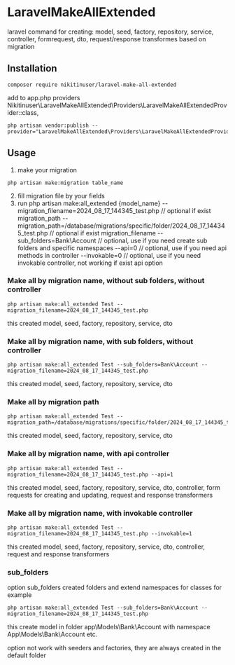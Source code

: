 # LaravelMakeAllExtended
laravel command for creating:
    model, seed, factory, repository, service, controller, formrequest,
    dto, request/response transformes based on migration

## Installation

```
composer require nikitinuser/laravel-make-all-extended
```

add to app.php providers Nikitinuser\LaravelMakeAllExtended\Providers\LaravelMakeAllExtendedProvider::class,

```
php artisan vendor:publish --provider="LaravelMakeAllExtended\Providers\LaravelMakeAllExtendedProvider"
```

## Usage
1. make your migration
```
php artisan make:migration table_name
```

2. fill migration file by your fields
3. run php artisan make:all_extended
    {model_name}
    --migration_filename=2024_08_17_144345_test.php // optional if exist migration_path
    --migration_path=/database/migrations/specific/folder/2024_08_17_144345_test.php // optional if exist migration_filename
    --sub_folders=Bank\Account // optional, use if you need create sub folders and specific namespaces 
    --api=0 // optional, use if you need api methods in controller
    --invokable=0 // optional, use if you need invokable controller, not working if exist api option

### Make all by migration name, without sub folders, without controller
```
php artisan make:all_extended Test --migration_filename=2024_08_17_144345_test.php
```
this created model, seed, factory, repository, service, dto

### Make all by migration name, with sub folders, without controller
```
php artisan make:all_extended Test --sub_folders=Bank\Account --migration_filename=2024_08_17_144345_test.php
```
this created model, seed, factory, repository, service, dto

### Make all by migration path
```
php artisan make:all_extended Test --migration_path=/database/migrations/specific/folder/2024_08_17_144345_test.php
```
this created model, seed, factory, repository, service, dto

### Make all by migration name, with api controller
```
php artisan make:all_extended Test --migration_filename=2024_08_17_144345_test.php --api=1
```
this created model, seed, factory, repository, service, dto, controller, form requests for creating and updating, request and response transformers

### Make all by migration name, with invokable controller
```
php artisan make:all_extended Test --migration_filename=2024_08_17_144345_test.php --invokable=1
```
this created model, seed, factory, repository, service, dto, controller, request and response transformers


### sub_folders
option sub_folders created folders and extend namespaces for classes
for example
```
php artisan make:all_extended Test --sub_folders=Bank\Account --migration_filename=2024_08_17_144345_test.php
```
this create model in folder app\Models\Bank\Account with namespace App\Models\Bank\Account etc.

option not work with seeders and factories, they are always created in the default folder
